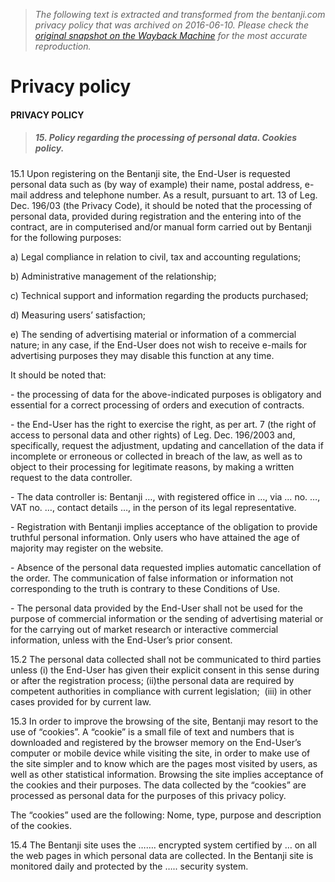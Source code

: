 > *The following text is extracted and transformed from the bentanji.com privacy policy that was archived on 2016-06-10. Please check the [original snapshot on the Wayback Machine](https://web.archive.org/web/20160610025105id_/http%3A//www.bentanji.com/index.php%3Froute%3Dinformation/information%26information_id%3D3) for the most accurate reproduction.*

# Privacy policy

#### PRIVACY POLICY

> ##### 15\. Policy regarding the processing of personal data. Cookies policy. 

15.1 Upon registering on the Bentanji site, the End-User is requested personal data such as (by way of example) their name, postal address, e-mail address and telephone number. As a result, pursuant to art. 13 of Leg. Dec. 196/03 (the Privacy Code), it should be noted that the processing of personal data, provided during registration and the entering into of the contract, are in computerised and/or manual form carried out by Bentanji for the following purposes: 

a) Legal compliance in relation to civil, tax and accounting regulations; 

b) Administrative management of the relationship;

c) Technical support and information regarding the products purchased; 

d) Measuring users’ satisfaction;

e) The sending of advertising material or information of a commercial nature; in any case, if the End-User does not wish to receive e-mails for advertising purposes they may disable this function at any time.

It should be noted that:

\- the processing of data for the above-indicated purposes is obligatory and essential for a correct processing of orders and execution of contracts. 

\- the End-User has the right to exercise the right, as per art. 7 (the right of access to personal data and other rights) of Leg. Dec. 196/2003 and, specifically, request the adjustment, updating and cancellation of the data if incomplete or erroneous or collected in breach of the law, as well as to object to their processing for legitimate reasons, by making a written request to the data controller.

\- The data controller is: Bentanji …, with registered office in …, via … no. …, VAT no. …, contact details …, in the person of its legal representative.

\- Registration with Bentanji implies acceptance of the obligation to provide truthful personal information. Only users who have attained the age of majority may register on the website.

\- Absence of the personal data requested implies automatic cancellation of the order. The communication of false information or information not corresponding to the truth is contrary to these Conditions of Use.

\- The personal data provided by the End-User shall not be used for the purpose of commercial information or the sending of advertising material or for the carrying out of market research or interactive commercial information, unless with the End-User’s prior consent.

15.2 The personal data collected shall not be communicated to third parties unless (i) the End-User has given their explicit consent in this sense during or after the registration process; (ii)the personal data are required by competent authorities in compliance with current legislation;  (iii) in other cases provided for by current law.

15.3 In order to improve the browsing of the site, Bentanji may resort to the use of “cookies”. A “cookie” is a small file of text and numbers that is downloaded and registered by the browser memory on the End-User’s computer or mobile device while visiting the site, in order to make use of the site simpler and to know which are the pages most visited by users, as well as other statistical information. Browsing the site implies acceptance of the cookies and their purposes. The data collected by the “cookies” are processed as personal data for the purposes of this privacy policy.

The “cookies” used are the following: Nome, type, purpose and description of the cookies.

15.4 The Bentanji site uses the ……. encrypted system certified by … on all the web pages in which personal data are collected. In the Bentanji site is monitored daily and protected by the ….. security system. 
